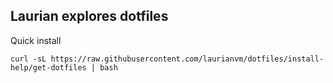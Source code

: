 ## Laurian explores dotfiles

Quick install
```
curl -sL https://raw.githubusercontent.com/laurianvm/dotfiles/install-help/get-dotfiles | bash
```
